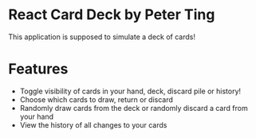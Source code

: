 # React Card Deck by Peter Ting

This application is supposed to simulate a deck of cards! 

# Features

- Toggle visibility of cards in your hand, deck, discard pile or history!
- Choose which cards to draw, return or discard
- Randomly draw cards from the deck or randomly discard a card from your hand
- View the history of all changes to your cards